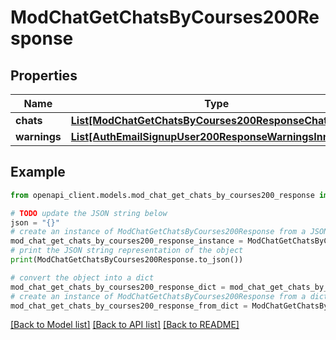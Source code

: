 # ModChatGetChatsByCourses200Response


## Properties

Name | Type | Description | Notes
------------ | ------------- | ------------- | -------------
**chats** | [**List[ModChatGetChatsByCourses200ResponseChatsInner]**](ModChatGetChatsByCourses200ResponseChatsInner.md) |  | 
**warnings** | [**List[AuthEmailSignupUser200ResponseWarningsInner]**](AuthEmailSignupUser200ResponseWarningsInner.md) |  | [optional] 

## Example

```python
from openapi_client.models.mod_chat_get_chats_by_courses200_response import ModChatGetChatsByCourses200Response

# TODO update the JSON string below
json = "{}"
# create an instance of ModChatGetChatsByCourses200Response from a JSON string
mod_chat_get_chats_by_courses200_response_instance = ModChatGetChatsByCourses200Response.from_json(json)
# print the JSON string representation of the object
print(ModChatGetChatsByCourses200Response.to_json())

# convert the object into a dict
mod_chat_get_chats_by_courses200_response_dict = mod_chat_get_chats_by_courses200_response_instance.to_dict()
# create an instance of ModChatGetChatsByCourses200Response from a dict
mod_chat_get_chats_by_courses200_response_from_dict = ModChatGetChatsByCourses200Response.from_dict(mod_chat_get_chats_by_courses200_response_dict)
```
[[Back to Model list]](../README.md#documentation-for-models) [[Back to API list]](../README.md#documentation-for-api-endpoints) [[Back to README]](../README.md)


